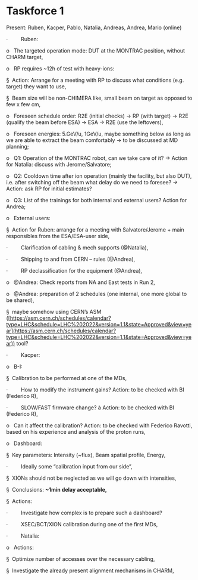 # Taskforce 1

Present: Ruben, Kacper, Pablo, Natalia, Andreas, Andrea, Mario (online)

·         Ruben:

o   The targeted operation mode: DUT at the MONTRAC position, without CHARM target,

o   RP requires ~12h of test with heavy-ions:

§  Action: Arrange for a meeting with RP to discuss what conditions (e.g. target) they want to use,

§  Beam size will be non-CHIMERA like, small beam on target as opposed to few x few cm,

o   Foreseen schedule order: R2E (initial checks) -> RP (with target) -> R2E (qualify the beam before ESA) -> ESA -> R2E (use the leftovers),

o   Foreseen energies: 5.GeV/u, 1GeV/u, maybe something below as long as we are able to extract the beam comfortably -> to be discussed at MD planning;

o   Q1: Operation of the MONTRAC robot, can we take care of it? -> Action for Natalia: discuss with Jerome/Salvatore;

o   Q2: Cooldown time after ion operation (mainly the facility, but also DUT), i.e. after switching off the beam what delay do we need to foresee? -> Action: ask RP for initial estimates?

o   Q3: List of the trainings for both internal and external users? Action for Andrea;

o   External users:

§  Action for Ruben: arrange for a meeting with Salvatore/Jerome + main responsibles from the ESA/ESA-user side,

·         Clarification of cabling & mech supports (@Natalia),

·         Shipping to and from CERN – rules (@Andrea),

·         RP declassification for the equipment (@Andrea),

o   @Andrea: Check reports from NA and East tests in Run 2,

o   @Andrea: preparation of 2 schedules (one internal, one more global to be shared),

§  maybe somehow using CERN’s ASM ([https://asm.cern.ch/schedules/calendar?type=LHC&schedule=LHC%202022&version=1.1&state=Approved&view=year](https://asm.cern.ch/schedules/calendar?type=LHC&schedule=LHC%202022&version=1.1&state=Approved&view=year)) tool?

·         Kacper:

o   B-I:

§  Calibration to be performed at one of the MDs,

·         How to modify the instrument gains? Action: to be checked with BI (Federico R),

·         SLOW/FAST firmware change? à Action: to be checked with BI (Federico R),

o   Can it affect the calibration? Action: to be checked with Federico Ravotti, based on his experience and analysis of the proton runs,

o   Dashboard:

§  Key parameters: Intensity (~flux), Beam spatial profile, Energy,

·         Ideally some “calibration input from our side”,

§  XIONs should not be neglected as we will go down with intensities,

§  Conclusions: **~1min delay acceptable,**

§  Actions:

·         Investigate how complex is to prepare such a dashboard?

·         XSEC/BCT/XION calibration during one of the first MDs,

·         Natalia:

o   Actions:

§  Optimize number of accesses over the necessary cabling,

§  Investigate the already present alignment mechanisms in CHARM,